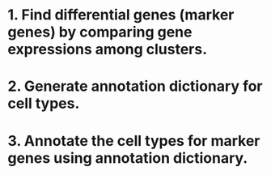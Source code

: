 # 1. Find differential genes (marker genes) by comparing gene expressions among clusters.

# 2. Generate annotation dictionary for cell types.

# 3. Annotate the cell types for marker genes using annotation dictionary.
